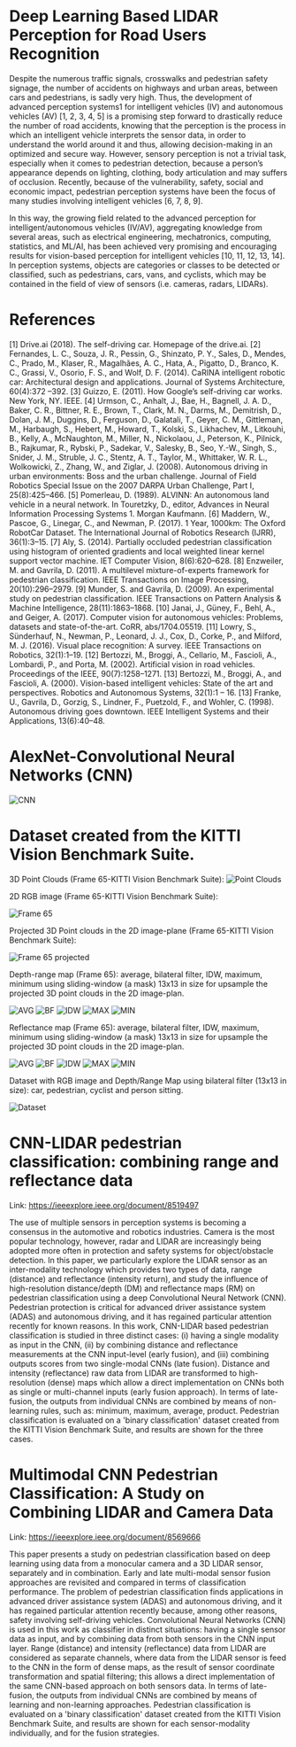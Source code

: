 # Deep Learning Based LIDAR Perception for Road Users Recognition

Despite the numerous traffic signals, crosswalks and pedestrian safety signage, the number of accidents on highways and urban areas, between cars and pedestrians, is sadly very high. Thus, the development of advanced perception systems1 for intelligent vehicles (IV) and autonomous vehicles (AV) [1, 2, 3, 4, 5] is a promising step forward to drastically reduce the number of road accidents, knowing that the perception is the process in which an intelligent vehicle interprets the sensor data, in order to understand the world around it and thus, allowing decision-making in an optimized and secure way. However, sensory perception is not a trivial task, especially when it comes to pedestrian detection, because a person’s appearance depends on lighting, clothing, body articulation and may suffers of occlusion. Recently, because of the vulnerability, safety, social and economic impact, pedestrian perception systems have been the focus of many studies involving intelligent vehicles [6, 7, 8, 9].

In this way, the growing field related to the advanced perception for intelligent/autonomous vehicles (IV/AV), aggregating knowledge from several areas, such as electrical engineering, mechatronics, computing, statistics, and ML/AI, has been achieved very promising and encouraging results for vision-based perception for intelligent vehicles [10, 11, 12, 13, 14]. In perception systems, objects are categories or classes to be detected or classified, such as pedestrians, cars, vans, and cyclists, which may be contained in the field of view of sensors (i.e. cameras, radars, LIDARs).

# References

[1] Drive.ai (2018). The self-driving car. Homepage of the drive.ai.
[2] Fernandes, L. C., Souza, J. R., Pessin, G., Shinzato, P. Y., Sales, D., Mendes, C., Prado, M., Klaser, R., Magalhães, A. C., Hata, A., Pigatto, D., Branco, K. C., Grassi, V., Osorio, F. S., and Wolf, D. F. (2014). CaRINA intelligent robotic car: Architectural design and applications. Journal of Systems Architecture, 60(4):372 –392.
[3] Guizzo, E. (2011). How Google’s self-driving car works. New York, NY. IEEE.
[4] Urmson, C., Anhalt, J., Bae, H., Bagnell, J. A. D., Baker, C. R., Bittner, R. E., Brown, T., Clark, M. N., Darms, M., Demitrish, D., Dolan, J. M., Duggins, D., Ferguson, D., Galatali, T., Geyer, C. M., Gittleman, M., Harbaugh, S., Hebert, M., Howard, T., Kolski, S., Likhachev, M., Litkouhi, B., Kelly, A., McNaughton, M., Miller, N., Nickolaou, J., Peterson, K., Pilnick, B., Rajkumar, R., Rybski, P., Sadekar, V., Salesky, B., Seo, Y.-W., Singh, S., Snider, J. M., Struble, J. C., Stentz, A. T., Taylor, M., Whittaker, W. R. L., Wolkowicki, Z., Zhang, W., and Ziglar, J. (2008). Autonomous driving in urban environments: Boss and the urban challenge. Journal of Field Robotics Special Issue on the 2007 DARPA Urban Challenge, Part I, 25(8):425–466.
[5] Pomerleau, D. (1989). ALVINN: An autonomous land vehicle in a neural network. In Touretzky, D., editor, Advances in Neural Information Processing Systems 1. Morgan Kaufmann.
[6] Maddern, W., Pascoe, G., Linegar, C., and Newman, P. (2017). 1 Year, 1000km: The Oxford RobotCar Dataset. The International Journal of Robotics Research (IJRR), 36(1):3–15.
[7] Aly, S. (2014). Partially occluded pedestrian classification using histogram of oriented gradients and local weighted linear kernel support vector machine. IET Computer Vision, 8(6):620–628.
[8] Enzweiler, M. and Gavrila, D. (2011). A multilevel mixture-of-experts framework for pedestrian classification. IEEE Transactions on Image Processing, 20(10):296–2979.
[9] Munder, S. and Gavrila, D. (2009). An experimental study on pedestrian classification. IEEE Transactions on Pattern Analysis & Machine Intelligence, 28(11):1863–1868.
[10] Janai, J., Güney, F., Behl, A., and Geiger, A. (2017). Computer vision for autonomous vehicles: Problems, datasets and state-of-the-art. CoRR, abs/1704.05519.
[11] Lowry, S., Sünderhauf, N., Newman, P., Leonard, J. J., Cox, D., Corke, P., and Milford, M. J. (2016). Visual place recognition: A survey. IEEE Transactions on Robotics, 32(1):1–19.
[12] Bertozzi, M., Broggi, A., Cellario, M., Fascioli, A., Lombardi, P., and Porta, M. (2002). Artificial vision in road vehicles. Proceedings of the IEEE, 90(7):1258–1271.
[13] Bertozzi, M., Broggi, A., and Fascioli, A. (2000). Vision-based intelligent vehicles: State of the art and perspectives. Robotics and Autonomous Systems, 32(1):1 – 16.
[13] Franke, U., Gavrila, D., Gorzig, S., Lindner, F., Puetzold, F., and Wohler, C. (1998). Autonomous driving goes downtown. IEEE Intelligent Systems and their Applications, 13(6):40–48.

# AlexNet-Convolutional Neural Networks (CNN)

![CNN](https://github.com/gledsonmelotti/Perception-sytems/blob/master/Images/AlexNet.PNG)

# Dataset created from the KITTI Vision Benchmark Suite.

3D Point Clouds (Frame 65-KITTI Vision Benchmark Suite):
![Point Clouds](https://github.com/gledsonmelotti/Perception-sytems/blob/master/Images/000065_pointclouds.png)

2D RGB image (Frame 65-KITTI Vision Benchmark Suite):

![Frame 65](https://github.com/gledsonmelotti/Perception-sytems/blob/master/Images/000065.png)


Projected 3D Point clouds in the 2D image-plane (Frame 65-KITTI Vision Benchmark Suite):

![Frame 65 projected](https://github.com/gledsonmelotti/Perception-sytems/blob/master/Images/000065_projected.png)

Depth-range map (Frame 65): average, bilateral filter, IDW, maximum, minimum using sliding-window (a mask) 13x13 in size for upsample the projected 3D point clouds in the 2D image-plan. 

![AVG](https://github.com/gledsonmelotti/Perception-sytems/blob/master/Images/DepthMap/000065_AVG.png)
![BF](https://github.com/gledsonmelotti/Perception-sytems/blob/master/Images/DepthMap/000065_BF.png)
![IDW](https://github.com/gledsonmelotti/Perception-sytems/blob/master/Images/DepthMap/000065_IDW.png)
![MAX](https://github.com/gledsonmelotti/Perception-sytems/blob/master/Images/DepthMap/000065_MAX.png)
![MIN](https://github.com/gledsonmelotti/Perception-sytems/blob/master/Images/DepthMap/000065_MIN.png)

Reflectance map (Frame 65): average, bilateral filter, IDW, maximum, minimum using sliding-window (a mask) 13x13 in size for upsample the projected 3D point clouds in the 2D image-plan. 

![AVG](https://github.com/gledsonmelotti/Perception-sytems/blob/master/Images/ReflectanceMaP/000065_AVG.png)
![BF](https://github.com/gledsonmelotti/Perception-sytems/blob/master/Images/ReflectanceMaP/000065_BF.png)
![IDW](https://github.com/gledsonmelotti/Perception-sytems/blob/master/Images/ReflectanceMaP/000065_IDW.png)
![MAX](https://github.com/gledsonmelotti/Perception-sytems/blob/master/Images/ReflectanceMaP/000065_MAX.png)
![MIN](https://github.com/gledsonmelotti/Perception-sytems/blob/master/Images/ReflectanceMaP/000065_MIN.png)


Dataset with RGB image and Depth/Range Map using bilateral filter (13x13 in size): car, pedestrian, cyclist and person sitting.

![Dataset](https://github.com/gledsonmelotti/Perception-sytems/blob/master/Images/dataset.png)

# CNN-LIDAR pedestrian classification: combining range and reflectance data

Link: https://ieeexplore.ieee.org/document/8519497

The use of multiple sensors in perception systems is becoming a consensus in the automotive and robotics industries. Camera is the most popular technology, however, radar and LIDAR are increasingly being adopted more often in protection and safety systems for object/obstacle detection. In this paper, we particularly explore the LIDAR sensor as an inter-modality technology which provides two types of data, range (distance) and reflectance (intensity return), and study the influence of high-resolution distance/depth (DM) and reflectance maps (RM) on pedestrian classification using a deep Convolutional Neural Network (CNN). Pedestrian protection is critical for advanced driver assistance system (ADAS) and autonomous driving, and it has regained particular attention recently for known reasons. In this work, CNN-LIDAR based pedestrian classification is studied in three distinct cases: (i) having a single modality as input in the CNN, (ii) by combining distance and reflectance measurements at the CNN input-level (early fusion), and (iii) combining outputs scores from two single-modal CNNs (late fusion). Distance and intensity (reflectance) raw data from LIDAR are transformed to high-resolution (dense) maps which allow a direct implementation on CNNs both as single or multi-channel inputs (early fusion approach). In terms of late-fusion, the outputs from individual CNNs are combined by means of non-learning rules, such as: minimum, maximum, average, product. Pedestrian classification is evaluated on a 'binary classification' dataset created from the KITTI Vision Benchmark Suite, and results are shown for the three cases.


# Multimodal CNN Pedestrian Classification: A Study on Combining LIDAR and Camera Data

Link: https://ieeexplore.ieee.org/document/8569666

This paper presents a study on pedestrian classification based on deep learning using data from a monocular camera and a 3D LIDAR sensor, separately and in combination. Early and late multi-modal sensor fusion approaches are revisited and compared in terms of classification performance. The problem of pedestrian classification finds applications in advanced driver assistance system (ADAS) and autonomous driving, and it has regained particular attention recently because, among other reasons, safety involving self-driving vehicles. Convolutional Neural Networks (CNN) is used in this work as classifier in distinct situations: having a single sensor data as input, and by combining data from both sensors in the CNN input layer. Range (distance) and intensity (reflectance) data from LIDAR are considered as separate channels, where data from the LIDAR sensor is feed to the CNN in the form of dense maps, as the result of sensor coordinate transformation and spatial filtering; this allows a direct implementation of the same CNN-based approach on both sensors data. In terms of late-fusion, the outputs from individual CNNs are combined by means of learning and non-learning approaches. Pedestrian classification is evaluated on a 'binary classification' dataset created from the KITTI Vision Benchmark Suite, and results are shown for each sensor-modality individually, and for the fusion strategies.



